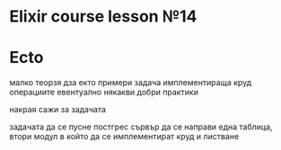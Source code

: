 # Elixir course lesson №14

# Ecto







малко теорзя дза екто
примери
задача имплементираща круд операциите
евентуално някакви добри практики

накрая сажи за задачата


задачата да се пусне постгрес сървър да се направи една таблица, втори модул в който да се имплементират круд и листване